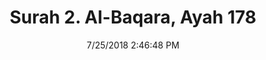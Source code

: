 ---
title       : "Surah 2. Al-Baqara, Ayah 178"
date        : 7/25/2018 2:46:48 PM
draft       : false
type        : "quran"
layout      : "compare"
BookCode    : "CMP"
SurahNumber : "2"
AyahNumber  : "178"
TotalAyah   : "286"
---